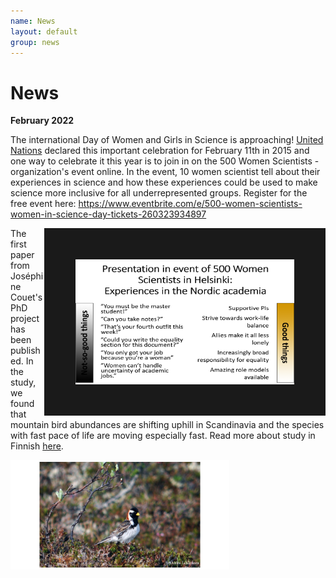 ```yaml
---
name: News
layout: default
group: news
---
```


<h1 class="page-header text-center"> News </h1>

**February 2022**

The international Day of Women and Girls in Science is approaching! [United Nations](https://www.un.org/en/observances/women-and-girls-in-science-day) declared this important celebration for February 11th in 2015 and one way to celebrate it this year is to join in on the 500 Women Scientists -organization's event online. In the event, 10 women scientist tell about their experiences in science and how these experiences could be used to make science more inclusive for all underrepresented groups. Register for the free event here: https://www.eventbrite.com/e/500-women-scientists-women-in-science-day-tickets-260323934897 

<img src="/static/img/news_pic1.png" style="float: right;" height="200px" width="350px" border="50px"/>



The first paper from Joséphine Couet's PhD project has been published. In the study, we found that mountain bird abundances are shifting uphill in Scandinavia and the species with fast pace of life are moving especially fast. Read more about study in Finnish [here](https://www.helsinki.fi/fi/uutiset/luontokato/linnut-siirtyvat-skandeilla-kohti-tuntureiden-viileampia-ylarinteita-ilmaston-lammetessa).

<img src="/static/img/news_pic2.png" style="float: left;" height="175px" width="350px"/>




